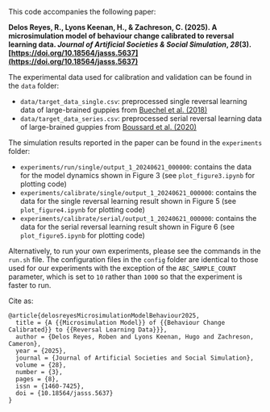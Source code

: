 This code accompanies the following paper:

**Delos Reyes, R., Lyons Keenan, H., & Zachreson, C. (2025). A microsimulation model of behaviour change calibrated to reversal learning data. _Journal of Artificial Societies & Social Simulation_, _28_(3). [https://doi.org/10.18564/jasss.5637](https://doi.org/10.18564/jasss.5637)**

The experimental data used for calibration and validation can be found in the `data` folder:
  - `data/target_data_single.csv`: preprocessed single reversal learning data of large-brained guppies from [Buechel et al. (2018)](https://datadryad.org/stash/dataset/doi:10.5061/dryad.cm503)
  - `data/target_data_series.csv`: preprocessed serial reversal learning data of large-brained guppies from [Boussard et al. (2020)](https://datadryad.org/stash/dataset/doi:10.5061/dryad.5mkkwh72s)

The simulation results reported in the paper can be found in the `experiments` folder:
  - `experiments/run/single/output_1_20240621_000000`: contains the data for the model dynamics shown in Figure 3 (see `plot_figure3.ipynb` for plotting code)
  - `experiments/calibrate/single/output_1_20240621_000000`: contains the data for the single reversal learning result shown in Figure 5 (see `plot_figure4.ipynb` for plotting code)
  - `experiments/calibrate/serial/output_1_20240621_000000`: contains the data for the serial reversal learning result shown in Figure 6 (see `plot_figure5.ipynb` for plotting code)

Alternatively, to run your own experiments, please see the commands in the `run.sh` file. The configuration files in the `config` folder are identical to those used for our experiments with the exception of the `ABC_SAMPLE_COUNT` parameter, which is set to `10` rather than `1000` so that the experiment is faster to run. 

Cite as:
```
@article{delosreyesMicrosimulationModelBehaviour2025,
  title = {A {{Microsimulation Model}} of {{Behaviour Change Calibrated}} to {{Reversal Learning Data}}},
  author = {Delos Reyes, Roben and Lyons Keenan, Hugo and Zachreson, Cameron},
  year = {2025},
  journal = {Journal of Artificial Societies and Social Simulation},
  volume = {28},
  number = {3},
  pages = {8},
  issn = {1460-7425},
  doi = {10.18564/jasss.5637}
}
```
